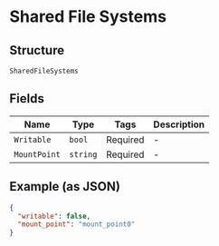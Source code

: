 
# Shared File Systems

## Structure

`SharedFileSystems`

## Fields

| Name | Type | Tags | Description |
|  --- | --- | --- | --- |
| `Writable` | `bool` | Required | - |
| `MountPoint` | `string` | Required | - |

## Example (as JSON)

```json
{
  "writable": false,
  "mount_point": "mount_point0"
}
```

